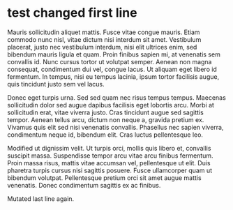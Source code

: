 # test changed first line

Mauris sollicitudin aliquet mattis. Fusce vitae congue mauris. Etiam commodo nunc nisl, vitae dictum nisi interdum sit amet. Vestibulum placerat, justo nec vestibulum interdum, nisi elit ultrices enim, sed bibendum mauris ligula et quam. Proin finibus sapien mi, at venenatis sem convallis id. Nunc cursus tortor ut volutpat semper. Aenean non magna consequat, condimentum dui vel, congue lacus. Ut aliquam eget libero id fermentum. In tempus, nisi eu tempus lacinia, ipsum tortor facilisis augue, quis tincidunt justo sem vel lacus.

Donec eget turpis urna. Sed sed quam nec risus tempus tempus. Maecenas sollicitudin dolor sed augue dapibus facilisis eget lobortis arcu. Morbi at sollicitudin erat, vitae viverra justo. Cras tincidunt augue sed sagittis tempor. Aenean tellus arcu, dictum non neque a, gravida pretium ex. Vivamus quis elit sed nisi venenatis convallis. Phasellus nec sapien viverra, condimentum neque id, bibendum elit. Cras luctus pellentesque leo.

Modified ut dignissim velit. Ut turpis orci, mollis quis libero et, convallis suscipit massa. Suspendisse tempor arcu vitae arcu finibus fermentum. Proin massa risus, mattis vitae accumsan vel, pellentesque ut elit. Duis pharetra turpis cursus nisi sagittis posuere. Fusce ullamcorper quam ut bibendum volutpat. Pellentesque pretium orci sit amet augue mattis venenatis. Donec condimentum sagittis ex ac finibus.

Mutated last line again.

